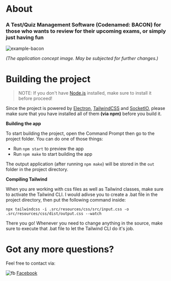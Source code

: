 # About
### A Test/Quiz Management Software (Codenamed: BACON) for those who wants to review for their upcoming exams, or simply just having fun

![example-bacon](https://user-images.githubusercontent.com/46742676/158029860-676455ff-9e9f-4c9c-aa31-f616c4f49a92.png)

*(The application concept image. May be subjected for further changes.)*

# Building the project

> NOTE: If you don't have [Node.js](https://nodejs.org/) installed, make sure to install it before proceed!


Since the project is powered by [Electron](https://www.electronjs.org/), [TailwindCSS](https://tailwindcss.com/docs/installation) and [SocketIO](https://www.npmjs.com/package/socket.io), please make sure that you have installed all of them **(via npm)** before you build it.

**Building the app**

To start building the project, open the Command Prompt then go to the project folder. You can do one of those things:
- Run `npm start` to preview the app
- Run `npm make` to start building the app

The output application (after running `npm make`) will be stored in the `out` folder in the project directory.

**Compiling Tailwind**

When you are working with css files as well as Tailwind classes, make sure to activate the Tailwind CLI. I would adivse you to create a .bat file in the project directory, then put the following command inside:

`npx tailwindcss -i .src/resources/css/src/input.css -o .src/resources/css/dist/output.css --watch`

There you go! Whenever you need to change anything in the source, make sure to execute that .bat file to let the Tailwind CLI do it's job.


# Got any more questions?

Feel free to contact via:

![fb](https://github.com/paulrobertlloyd/socialmediaicons/blob/main/facebook-16x16.png) [Facebook](https://facebook.com/baconmanchaser)




